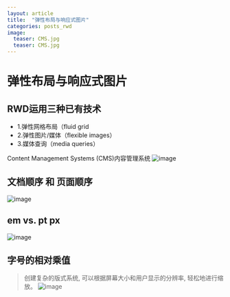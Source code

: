 ```yaml
---
layout: article
title:  "弹性布局与响应式图片"
categories: posts_rwd
image:
  teaser: CMS.jpg
  teaser: CMS.jpg
---
```

# 弹性布局与响应式图片

## RWD运用三种已有技术
+ 1.弹性网格布局（fluid grid
+ 2.弹性图片/媒体（flexible images）
+ 3.媒体查询（media queries）


Content Management Systems (CMS)内容管理系统
![image](https://lyanwaiting.github.io/images/cms.png)

## 文档顺序 和 页面顺序
![image](https://lyanwaiting.github.io/images/order.png)

## em vs. pt px
![image](https://lyanwaiting.github.io/images/em.png)

## 字号的相对乘值
>  创建复杂的版式系统, 可以根据屏幕大小和用户显示的分辨率, 轻松地进行缩放。
![image](https://lyanwaiting.github.io/images/font.png)
